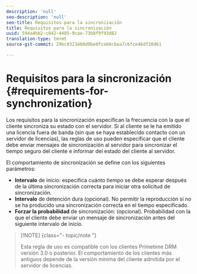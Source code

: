 ```yaml
---
description: 'null'
seo-description: 'null'
seo-title: Requisitos para la sincronización
title: Requisitos para la sincronización
uuid: 594a4bb2-c042-4485-9cae-73b8f9f93d82
translation-type: tm+mt
source-git-commit: 29bc8323460d9be0fce66cbea7c6fce46df20d61

---
```



# Requisitos para la sincronización {#requirements-for-synchronization}

Los requisitos para la sincronización especifican la frecuencia con la que el cliente sincroniza su estado con el servidor. Si al cliente se le ha emitido una licencia fuera de banda (sin que se haya establecido contacto con un servidor de licencias), las reglas de uso pueden especificar que el cliente debe enviar mensajes de sincronización al servidor para sincronizar el tiempo seguro del cliente e informar del estado del cliente al servidor.

El comportamiento de sincronización se define con los siguientes parámetros:

* **Intervalo** de inicio: especifica cuánto tiempo se debe esperar después de la última sincronización correcta para iniciar otra solicitud de sincronización.
* **Intervalo** de detención dura (opcional). No permitir la reproducción si no se ha producido una sincronización correcta en el tiempo especificado.
* **Forzar la probabilidad** de sincronización: (opcional). Probabilidad con la que el cliente debe enviar un mensaje de sincronización antes del siguiente intervalo de inicio.

>[!NOTE] {class=&quot;- topic/note &quot;}
>
>Esta regla de uso es compatible con los clientes Primetime DRM versión 3.0 o posterior. El comportamiento de los clientes más antiguos depende de la versión mínima del cliente admitida por el servidor de licencias.

